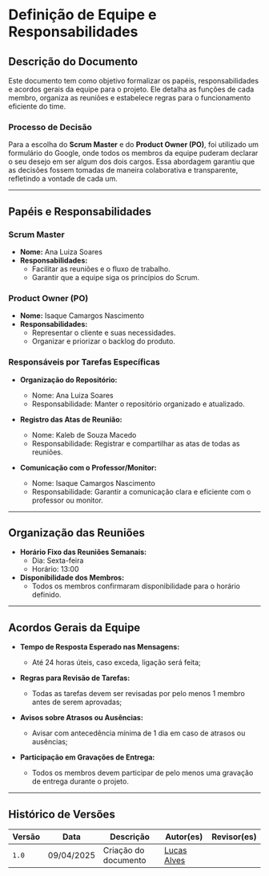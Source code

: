 # Definição de Equipe e Responsabilidades

## Descrição do Documento

Este documento tem como objetivo formalizar os papéis, responsabilidades e acordos gerais da equipe para o projeto. Ele detalha as funções de cada membro, organiza as reuniões e estabelece regras para o funcionamento eficiente do time.

### Processo de Decisão

Para a escolha do **Scrum Master** e do **Product Owner (PO)**, foi utilizado um formulário do Google, onde todos os membros da equipe puderam declarar o seu desejo em ser algum dos dois cargos. Essa abordagem garantiu que as decisões fossem tomadas de maneira colaborativa e transparente, refletindo a vontade de cada um.

---

## Papéis e Responsabilidades

### Scrum Master
- **Nome:** Ana Luiza Soares
- **Responsabilidades:**
  - Facilitar as reuniões e o fluxo de trabalho.
  - Garantir que a equipe siga os princípios do Scrum.

### Product Owner (PO)
- **Nome:** Isaque Camargos Nascimento
- **Responsabilidades:**
  - Representar o cliente e suas necessidades.
  - Organizar e priorizar o backlog do produto.

### Responsáveis por Tarefas Específicas
- **Organização do Repositório:**
  - Nome: Ana Luiza Soares
  - Responsabilidade: Manter o repositório organizado e atualizado.
  
- **Registro das Atas de Reunião:**
  - Nome: Kaleb de Souza Macedo
  - Responsabilidade: Registrar e compartilhar as atas de todas as reuniões.

- **Comunicação com o Professor/Monitor:**
  - Nome: Isaque Camargos Nascimento
  - Responsabilidade: Garantir a comunicação clara e eficiente com o professor ou monitor.

---

## Organização das Reuniões

- **Horário Fixo das Reuniões Semanais:**
  - Dia: Sexta-feira
  - Horário: 13:00
- **Disponibilidade dos Membros:**
  - Todos os membros confirmaram disponibilidade para o horário definido.

---

## Acordos Gerais da Equipe

- **Tempo de Resposta Esperado nas Mensagens:**
  - Até 24 horas úteis, caso exceda, ligação será feita;

- **Regras para Revisão de Tarefas:**
  - Todas as tarefas devem ser revisadas por pelo menos 1 membro antes de serem aprovadas;

- **Avisos sobre Atrasos ou Ausências:**
  - Avisar com antecedência mínima de 1 dia em caso de atrasos ou ausências;

- **Participação em Gravações de Entrega:**
  - Todos os membros devem participar de pelo menos uma gravação de entrega durante o projeto.

---

## Histórico de Versões

| Versão | Data       | Descrição            | Autor(es)                                                                                           | Revisor(es)                                      |
| ------ | ---------- | -------------------- | --------------------------------------------------------------------------------------------------- | ------------------------------------------------ |
| `1.0`  | 09/04/2025 | Criação do documento | [Lucas Alves](https://github.com/LucasAlves71)                                                        |                                                  |